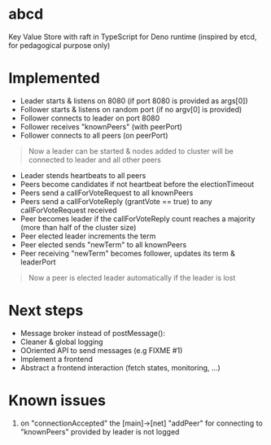 # abcd

Key Value Store with raft in TypeScript for Deno runtime (inspired by etcd, for pedagogical purpose only)

# Implemented

- Leader starts & listens on 8080 (if port 8080 is provided as args[0])
- Follower starts & listens on random port (if no argv[0] is provided)
- Follower connects to leader on port 8080
- Follower receives "knownPeers" (with peerPort)
- Follower connects to all peers (on peerPort)

> Now a leader can be started & nodes added to cluster will be connected to leader and all other peers

- Leader stends heartbeats to all peers
- Peers become candidates if not heartbeat before the electionTimeout
- Peers send a callForVoteRequest to all knownPeers
- Peers send a callForVoteReply (grantVote == true) to any callForVoteRequest received
- Peer becomes leader if the callForVoteReply count reaches a majority (more than half of the cluster size)
- Peer elected leader increments the term
- Peer elected sends "newTerm" to all knownPeers
- Peer receiving "newTerm" becomes follower, updates its term & leaderPort

> Now a peer is elected leader automatically if the leader is lost


# Next steps

- Message broker instead of postMessage():
- Cleaner & global logging
- OOriented API to send messages (e.g FIXME #1)
- Implement a frontend
- Abstract a frontend interaction (fetch states, monitoring, ...)

# Known issues

1. on "connectionAccepted" the [main]->[net] "addPeer" for connecting to "knownPeers" provided by leader is not logged